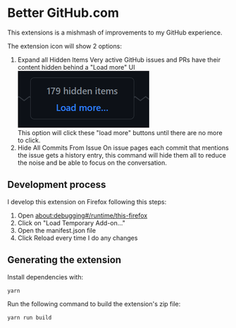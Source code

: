 # Better GitHub.com

This extensions is a mishmash of improvements to my GitHub experience.

The extension icon will show 2 options:

1. Expand all Hidden Items
    Very active GitHub issues and PRs have their content hidden behind a "Load more" UI  
    ![](load-more.png)  
    This option will click these "load more" buttons until there are no more to click.
2. Hide All Commits From Issue
    On issue pages each commit that mentions the issue gets a history entry, this command will hide them all to reduce the noise and be able to focus on the conversation.

## Development process

I develop this extension on Firefox following this steps:

1. Open [about:debugging#/runtime/this-firefox](about:debugging#/runtime/this-firefox)
2. Click on "Load Temporary Add-on..."
3. Open the manifest.json file
4. Click Reload every time I do any changes

## Generating the extension

Install dependencies with:

```
yarn
```

Run the following command to build the extension's zip file:

```
yarn run build
```